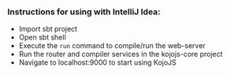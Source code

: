 ### Instructions for using with IntelliJ Idea:
* Import sbt project
* Open sbt shell
* Execute the `run` command to compile/run the web-server
* Run the router and compiler services in the kojojs-core project
* Navigate to localhost:9000 to start using KojoJS
